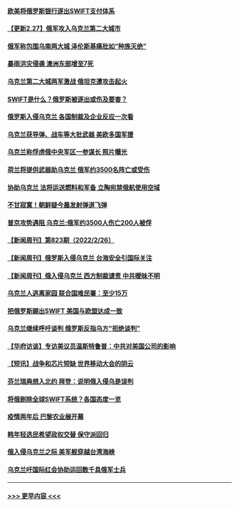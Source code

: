 #### [欧美将俄罗斯银行逐出SWIFT支付体系](../pages/prog202/a103359339.md?t=02272350) 
#### [【更新2.27】俄军攻入乌克兰第二大城市](../pages/prog202/a103359305.md?t=02272350) 
#### [俄军称包围乌南两大城 泽伦斯基痛批如“种族灭绝”](../pages/prog202/a103359296.md?t=02272350) 
#### [暴雨洪灾侵袭 澳洲东部增至7死](../pages/prog202/a103359289.md?t=02272350) 
#### [乌克兰第二大城两军激战 俄坦克遭攻击起火](../pages/prog202/a103359276.md?t=02272350) 
#### [SWIFT是什么？俄罗斯被逐出或伤及要害？](../pages/prog202/a103359242.md?t=02272350) 
#### [俄罗斯入侵乌克兰 各国制裁及企业反应一次看](../pages/prog202/a103359169.md?t=02272350) 
#### [乌克兰获导弹、战车等大批武器 美欧多国军援](../pages/prog202/a103359171.md?t=02272350) 
#### [乌克兰称俘虏俄中央军区一参谋长 照片曝光](../pages/prog202/a103359134.md?t=02272350) 
#### [荷兰将提供武器助乌克兰 俄军约3500名阵亡或受伤](../pages/prog202/a103359149.md?t=02272350) 
#### [协助乌克兰 法将运送燃料和军备 立陶宛禁俄航使用空域](../pages/prog202/a103359130.md?t=02272350) 
#### [不甘寂寞！朝鲜疑今晨发射弹道飞弹](../pages/prog202/a103359120.md?t=02272350) 
#### [普京攻势遇阻 乌克兰:俄军约3500人伤亡200人被俘](../pages/prog202/a103359107.md?t=02272350) 
#### [【新闻周刊】第823期（2022/2/26）](../pages/prog202/a103359015.md?t=02272350) 
#### [【新闻周刊】俄罗斯入侵乌克兰 台海安全引国际关注](../pages/prog202/a103358997.md?t=02272350) 
#### [【新闻周刊】俄入侵乌克兰 西方制裁谴责 中共暧昧不明](../pages/prog202/a103358918.md?t=02272350) 
#### [乌克兰人逃离家园 联合国难民署：至少15万](../pages/prog202/a103358960.md?t=02272350) 
#### [把俄罗斯踢出SWIFT 美国与欧盟达成一致](../pages/prog202/a103358897.md?t=02272350) 
#### [乌克兰继续呼吁谈判 俄罗斯反指乌方“拒绝谈判”](../pages/prog202/a103358914.md?t=02272350) 
#### [【华府访谈】专访美议员温斯特鲁普：中共对美国公司的影响](../pages/prog202/a103358899.md?t=02272350) 
#### [【短讯】战争和芯片短缺 世界移动大会的阴云](../pages/prog202/a103358907.md?t=02272350) 
#### [芬兰瑞典想入北约 拜登：说明俄入侵乌是误判](../pages/prog202/a103358878.md?t=02272350) 
#### [将俄剔除全球SWIFT系统？各国态度一览](../pages/prog202/a103358884.md?t=02272350) 
#### [疫情两年后 巴黎农业展开幕](../pages/prog202/a103358853.md?t=02272350) 
#### [韩年轻选民希望政权交替 保守派回归](../pages/prog202/a103358821.md?t=02272350) 
#### [俄入侵乌克兰之际 美军舰穿越台湾海峡](../pages/prog202/a103358632.md?t=02272350) 
#### [乌克兰吁国际红会协助运回数千具俄军士兵](../pages/prog202/a103358738.md?t=02272350) 

----
#### [ >>> 更早内容 <<< ](../indexes/prog202-earlier.md)
